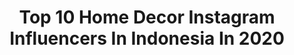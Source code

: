---
title: Top 10 Home Decor Instagram Influencers In Indonesia In 2020
description: >-
  Find top home decor Instagram influencers in Indonesia in 2020. Most popular hashtags: #dirumahaja #homedecor #homesweethome #homedecorloversid.
platform: Instagram
profiles:
  - username: "taruna_home"
    fullname: >-
      🏠 Klasik  Modern Sederhana 🏡
    location: "Indonesia"
    followers: 111819
    engagement: 129
    commentsToLikes: 0.067449
    avatar: "https://scontent-amt2-1.cdninstagram.com/v/t51.2885-19/s320x320/21984774_1967336146844924_1658214404002414592_n.jpg?_nc_ht=scontent-amt2-1.cdninstagram.com&_nc_ohc=ylfV-WSjlTQAX8xaqh5&oh=eaef356449b11e7d9f663683b8169bbd&oe=5EBD220F"
    verified: false
    hashtags: "#hdltidurlagiyuk, #mejabelajar, #livingroomdecor, #coversofamurah"
  - username: "nurrin_nurrinawati"
    fullname: >-
      nurrinawati
    location: "Indonesia"
    followers: 2236
    engagement: 742
    commentsToLikes: 0.266189
    avatar: "https://instagram.fbkk5-4.fna.fbcdn.net/v/t51.2885-19/s320x320/89941004_624300028425246_3535916239719235584_n.jpg?_nc_ht=instagram.fbkk5-4.fna.fbcdn.net&_nc_ohc=m51KUVQ6VLIAX_GPc05&oh=c0539318eaad5fb8f6755a638037e1c5&oe=5E9B7F7F"
    verified: false
    hashtags: "#coffeetable, #dekorasitaman, #tkgiveaway2, #kamarshabbychic"
  - username: "dina_rafasya"
    fullname: >-
      Dina
    location: "Indonesia"
    followers: 3577
    engagement: 772
    commentsToLikes: 0.435575
    avatar: "https://scontent-ams4-1.cdninstagram.com/v/t51.2885-19/s320x320/79457613_219621419177849_5554387140390944768_n.jpg?_nc_ht=scontent-ams4-1.cdninstagram.com&_nc_ohc=rDugPhyUdmUAX-xGtdT&oh=cf8879557531e1dc74084375715dff9c&oe=5EB38911"
    verified: false
    hashtags: "#instadecor, #inspirasidapurmungil, #custombyorder, #rumahcantikidaman"
  - username: "drg_diahnovi"
    fullname: >-
      _rumahnovi  📍MLG
    location: "Indonesia"
    followers: 8124
    engagement: 477
    commentsToLikes: 0.316250
    avatar: "https://scontent-lax3-1.cdninstagram.com/v/t51.2885-19/s320x320/80797906_2578107445639980_262784670607867904_n.jpg?_nc_ht=scontent-lax3-1.cdninstagram.com&_nc_ohc=tz4GsVBC_jsAX-n3TnG&oh=e8245ebe82701b6e45ca4350b7f15071&oe=5EA76697"
    verified: false
    hashtags: "#shoecovers, #bench, #woodplank, #rumahcantikidaman"
  - username: "natalie_sarahs"
    fullname: >-
      Natalie Sarah S.
    location: "Indonesia"
    followers: 731491
    engagement: 77
    commentsToLikes: 0.016441
    avatar: "https://scontent-lga3-1.cdninstagram.com/v/t51.2885-19/s320x320/45378450_269488973648941_4697681915212201984_n.jpg?_nc_ht=scontent-lga3-1.cdninstagram.com&_nc_ohc=iL0R5sKHfvYAX8WmIgt&oh=27d6d5089f82d220e61dca72c82988d8&oe=5EB37A75"
    verified: true
    hashtags: "#coffee, #tulips, #artificialflowers, #monday"
  - username: "rumah_aila"
    fullname: >-
      itsmeera
    location: "Indonesia"
    followers: 7741
    engagement: 203
    commentsToLikes: 0.273202
    avatar: "https://scontent-ort2-2.cdninstagram.com/vp/a0e2e3f7f61c6380da5539970d3ba5bd/5E39BE6B/t51.2885-19/s320x320/68884410_495599791234259_6233388347100758016_n.jpg?_nc_ht=scontent-ort2-2.cdninstagram.com"
    verified: false
    hashtags: "#eeaa, #bantalscandinavian, #homedecorsid, #homedecorloverfamilybogor"
  - username: "anneklopstra"
    fullname: >-
      Bali | Fashion | Fitness
    location: "Indonesia"
    followers: 28197
    engagement: 632
    commentsToLikes: 0.163838
    avatar: "https://scontent-atl3-1.cdninstagram.com/v/t51.2885-19/s320x320/90222577_509850363284554_6944949443183509504_n.jpg?_nc_ht=scontent-atl3-1.cdninstagram.com&_nc_ohc=e_Mz6Y6r_DgAX9mu6ey&oh=ee5eaf3d4cacec05dfe729364220b10b&oe=5EB8D32F"
    verified: false
    hashtags: "#nusalembongan, #selfie, #swingswing, #fashionista"
  - username: "charlotte.ferran"
    fullname: >-
      Charlotte Ferran
    location: "Indonesia"
    followers: 205359
    engagement: 332
    commentsToLikes: 0.018588
    avatar: "https://scontent-ams4-1.cdninstagram.com/v/t51.2885-19/s320x320/72198774_2476446545803654_6983800965723848704_n.jpg?_nc_ht=scontent-ams4-1.cdninstagram.com&_nc_ohc=KD9Mm2PkBZgAX_BYFA3&oh=dce6b7b7809a6ef653a80bd132eda617&oe=5EB0B50C"
    verified: false
    hashtags: "#justbaby, #trendykids, #vidgram, #cuteangels"
  - username: "ruri_ferori"
    fullname: >-
      Inspirasi Rumah Mungil Cilla
    location: "Indonesia"
    followers: 5769
    engagement: 1010
    commentsToLikes: 0.186349
    avatar: "https://scontent-lhr8-1.cdninstagram.com/v/t51.2885-19/s320x320/82316846_197395388106664_5889966580338524160_n.jpg?_nc_ht=scontent-lhr8-1.cdninstagram.com&_nc_ohc=2XDQNNOEyiQAX8ENaOl&oh=8368d7c0d87651cab5b7167426fc11bc&oe=5EBC8CE2"
    verified: false
    hashtags: "#ga, #hdltempatroti, #ranting, #holdstrong"
  - username: "rhadyan_s"
    fullname: >-
      Perjuangan Kaum Marjinal
    location: "Indonesia"
    followers: 21966
    engagement: 2349
    commentsToLikes: 0.012630
    avatar: "https://scontent-ams4-1.cdninstagram.com/v/t51.2885-19/s320x320/70499554_938325773190735_5696824014161313792_n.jpg?_nc_ht=scontent-ams4-1.cdninstagram.com&_nc_ohc=k48-Yov_o_QAX-2p0jB&oh=0331f47dfeecaab5ad75975c28e741f9&oe=5EB25771"
    verified: false
    hashtags: "#potrsemangat, #sukoharjo, #inspirasiruangan, #kakeknenek"
---
